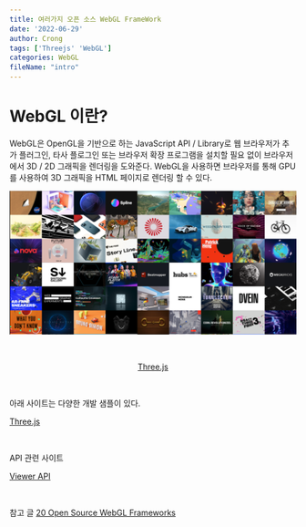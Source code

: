 ```yaml
---
title: 여러가지 오픈 소스 WebGL FrameWork
date: '2022-06-29'
author: Crong
tags: ['Threejs' 'WebGL']
categories: WebGL
fileName: "intro"
---
```


# WebGL 이란?

WebGL은 OpenGL을 기반으로 하는 JavaScript API / Library로 웹 브라우저가 추가 플러그인, 타사 플로그인 또는 브라우저 확장 프로그램을 설치할 필요 없이 브라우저에서 3D / 2D 그래픽을 렌더링을 도와준다. WebGL을 사용하면 브라우저를 통해 GPU를 사용하여 3D 그래픽을 HTML 페이지로 렌더링 할 수 있다.

![threejs](./threejs.png)

<br>

<div align="center">

[Three.js](https://threejs.org/)

</div>

<br>

아래 사이트는 다양한 개발 샘플이 있다.

[Three.js](https://threejs.org/)

<br>

API 관련 사이트

[Viewer API](https://sketchfab.com/developers/viewer/initialization)

<br>

참고 글
[20 Open Source WebGL Frameworks](https://medevel.com/16-webgl-opensource-frameworks/)

<br>
<br>
